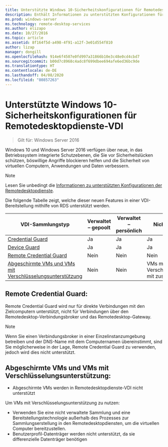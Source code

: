 ```yaml
---
title: Unterstützte Windows 10-Sicherheitskonfigurationen für Remotedesktopdienste-VDI
description: Enthält Informationen zu unterstützten Konfigurationen für Windows 10-VDI mit RDS in Windows Server 2016.
ms.prod: windows-server
ms.technology: remote-desktop-services
ms.author: elizapo
ms.date: 10/27/2016
ms.topic: article
ms.assetid: 8f164f5d-a498-4f91-a12f-3e01d554f810
author: lizap
manager: dongill
ms.openlocfilehash: 914e6f4507e0fd997a31866b10e3c48e0cd4cbd7
ms.sourcegitcommit: b00d7c8968c4adc8f699dbee694afe6ed36bc9de
ms.translationtype: HT
ms.contentlocale: de-DE
ms.lasthandoff: 04/08/2020
ms.locfileid: "80857263"
---
```

# <a name="supported-windows-10-security-configurations-for-remote-desktop-services-vdi"></a>Unterstützte Windows 10-Sicherheitskonfigurationen für Remotedesktopdienste-VDI

> Gilt für: Windows Server 2016

Windows 10 und Windows Server 2016 verfügen über neue, in das Betriebssystem integrierte Schutzebenen, die Sie vor Sicherheitslücken schützen, böswillige Angriffe blockieren helfen und die Sicherheit von virtuellen Computern, Anwendungen und Daten verbessern.

> [!NOTE]
> Lesen Sie unbedingt die [Informationen zu unterstützten Konfigurationen der Remotedesktopdienste](rds-supported-config.md).

Die folgende Tabelle zeigt, welche dieser neuen Features in einer VDI-Bereitstellung mithilfe von RDS unterstützt werden.

|  VDI-Sammlungstyp               |  Verwaltet – gepoolt |  Verwaltet – persönlich |  Nicht verwaltet – gepoolt                                     |  Nicht verwaltet – persönlich                                    |
|-------------------------------------|------------------|--------------------|--------------------------------------------------------|--------------------------------------------------------|
| [Credential Guard](https://technet.microsoft.com/itpro/windows/keep-secure/credential-guard)                    | Ja              | Ja                | Ja                                                    | Ja                                                    |
| [Device Guard](https://technet.microsoft.com/itpro/windows/keep-secure/device-guard-deployment-guide)                        | Ja              | Ja                | Ja                                                    | Ja                                                    |
| [Remote Credential Guard](https://technet.microsoft.com/itpro/windows/keep-secure/remote-credential-guard)             | Nein               | Nein                 | Nein                                                     | Nein                                                     |
| [Abgeschirmte VMs und VMs mit Verschlüsselungsunterstützung](../../security/guarded-fabric-shielded-vm/guarded-fabric-and-shielded-vms.md) | Nein               | Nein                 | VMs mit Verschlüsselungsunterstützung mit zusätzlicher Konfiguration | VMs mit Verschlüsselungsunterstützung mit zusätzlicher Konfiguration |

## <a name="remote-credential-guard"></a>Remote Credential Guard:

Remote Credential Guard wird nur für direkte Verbindungen mit den Zielcomputern unterstützt, nicht für Verbindungen über den Remotedesktop-Verbindungsbroker und das Remotedesktop-Gateway.
> [!NOTE]
> Wenn Sie einen Verbindungsbroker in einer Einzelinstanzumgebung betreiben und der DNS-Name mit dem Computernamen übereinstimmt, sind Sie möglicherweise in der Lage, Remote Credential Guard zu verwenden, jedoch wird dies nicht unterstützt.

## <a name="shielded-vms-and-encryption-supported-vms"></a>Abgeschirmte VMs und VMs mit Verschlüsselungsunterstützung: 

- Abgeschirmte VMs werden in Remotedesktopdienste-VDI nicht unterstützt 

Um VMs mit Verschlüsselungsunterstützung zu nutzen:
- Verwenden Sie eine nicht verwaltete Sammlung und eine Bereitstellungstechnologie außerhalb des Prozesses zur Sammlungserstellung in den Remotedesktopdiensten, um die virtuellen Computer bereitzustellen. 
- Benutzerprofil-Datenträger werden nicht unterstützt, da sie differenzielle Datenträger benötigen 

